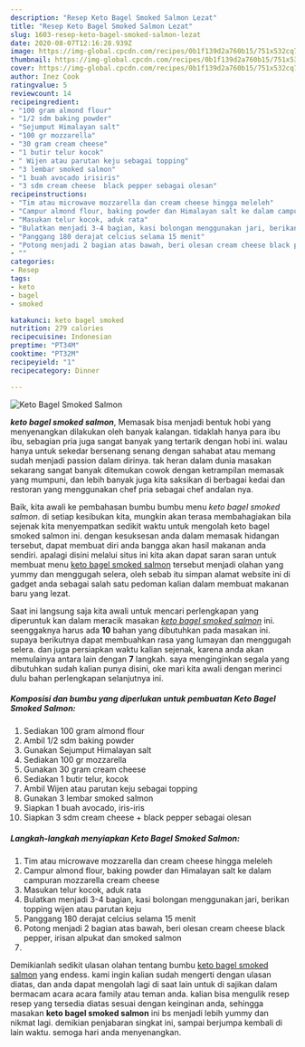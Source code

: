 ```yaml
---
description: "Resep Keto Bagel Smoked Salmon Lezat"
title: "Resep Keto Bagel Smoked Salmon Lezat"
slug: 1603-resep-keto-bagel-smoked-salmon-lezat
date: 2020-08-07T12:16:28.939Z
image: https://img-global.cpcdn.com/recipes/0b1f139d2a760b15/751x532cq70/keto-bagel-smoked-salmon-foto-resep-utama.jpg
thumbnail: https://img-global.cpcdn.com/recipes/0b1f139d2a760b15/751x532cq70/keto-bagel-smoked-salmon-foto-resep-utama.jpg
cover: https://img-global.cpcdn.com/recipes/0b1f139d2a760b15/751x532cq70/keto-bagel-smoked-salmon-foto-resep-utama.jpg
author: Inez Cook
ratingvalue: 5
reviewcount: 14
recipeingredient:
- "100 gram almond flour"
- "1/2 sdm baking powder"
- "Sejumput Himalayan salt"
- "100 gr mozzarella"
- "30 gram cream cheese"
- "1 butir telur kocok"
- " Wijen atau parutan keju sebagai topping"
- "3 lembar smoked salmon"
- "1 buah avocado irisiris"
- "3 sdm cream cheese  black pepper sebagai olesan"
recipeinstructions:
- "Tim atau microwave mozzarella dan cream cheese hingga meleleh"
- "Campur almond flour, baking powder dan Himalayan salt ke dalam campuran mozzarella cream cheese"
- "Masukan telur kocok, aduk rata"
- "Bulatkan menjadi 3-4 bagian, kasi bolongan menggunakan jari, berikan topping wijen atau parutan keju"
- "Panggang 180 derajat celcius selama 15 menit"
- "Potong menjadi 2 bagian atas bawah, beri olesan cream cheese black pepper, irisan alpukat dan smoked salmon"
- ""
categories:
- Resep
tags:
- keto
- bagel
- smoked

katakunci: keto bagel smoked 
nutrition: 279 calories
recipecuisine: Indonesian
preptime: "PT34M"
cooktime: "PT32M"
recipeyield: "1"
recipecategory: Dinner

---
```



![Keto Bagel Smoked Salmon](https://img-global.cpcdn.com/recipes/0b1f139d2a760b15/751x532cq70/keto-bagel-smoked-salmon-foto-resep-utama.jpg)

<b><i>keto bagel smoked salmon</i></b>, Memasak bisa menjadi bentuk hobi yang menyenangkan dilakukan oleh banyak kalangan. tidaklah hanya para ibu ibu, sebagian pria juga sangat banyak yang tertarik dengan hobi ini. walau hanya untuk sekedar bersenang senang dengan sahabat atau memang sudah menjadi passion dalam dirinya. tak heran dalam dunia masakan sekarang sangat banyak ditemukan cowok dengan ketrampilan memasak yang mumpuni, dan lebih banyak juga kita saksikan di berbagai kedai dan restoran yang menggunakan chef pria sebagai chef andalan nya.



Baik, kita awali ke pembahasan bumbu bumbu menu <i>keto bagel smoked salmon</i>. di setiap kesibukan kita, mungkin akan terasa membahagiakan bila sejenak kita menyempatkan sedikit waktu untuk mengolah keto bagel smoked salmon ini. dengan kesuksesan anda dalam memasak hidangan tersebut, dapat membuat diri anda bangga akan hasil makanan anda sendiri. apalagi disini melalui situs ini kita akan dapat saran saran untuk membuat menu <u>keto bagel smoked salmon</u> tersebut menjadi olahan yang yummy dan menggugah selera, oleh sebab itu simpan alamat website ini di gadget anda sebagai salah satu pedoman kalian dalam membuat makanan baru yang lezat.


Saat ini langsung saja kita awali untuk mencari perlengkapan yang diperuntuk kan dalam meracik masakan <u><i>keto bagel smoked salmon</i></u> ini. seenggaknya harus ada <b>10</b> bahan yang dibutuhkan pada masakan ini. supaya berikutnya dapat membuahkan rasa yang lumayan dan menggugah selera. dan juga persiapkan waktu kalian sejenak, karena anda akan memulainya antara lain dengan <b>7</b> langkah. saya menginginkan segala yang dibutuhkan sudah kalian punya disini, oke mari kita awali dengan merinci dulu bahan perlengkapan selanjutnya ini.

<!--inarticleads1-->

##### Komposisi dan bumbu yang diperlukan untuk pembuatan Keto Bagel Smoked Salmon:

1. Sediakan 100 gram almond flour
1. Ambil 1/2 sdm baking powder
1. Gunakan Sejumput Himalayan salt
1. Sediakan 100 gr mozzarella
1. Gunakan 30 gram cream cheese
1. Sediakan 1 butir telur, kocok
1. Ambil  Wijen atau parutan keju sebagai topping
1. Gunakan 3 lembar smoked salmon
1. Siapkan 1 buah avocado, iris-iris
1. Siapkan 3 sdm cream cheese + black pepper sebagai olesan




<!--inarticleads2-->

##### Langkah-langkah menyiapkan Keto Bagel Smoked Salmon:

1. Tim atau microwave mozzarella dan cream cheese hingga meleleh
1. Campur almond flour, baking powder dan Himalayan salt ke dalam campuran mozzarella cream cheese
1. Masukan telur kocok, aduk rata
1. Bulatkan menjadi 3-4 bagian, kasi bolongan menggunakan jari, berikan topping wijen atau parutan keju
1. Panggang 180 derajat celcius selama 15 menit
1. Potong menjadi 2 bagian atas bawah, beri olesan cream cheese black pepper, irisan alpukat dan smoked salmon
1. 




Demikianlah sedikit ulasan olahan tentang bumbu <u>keto bagel smoked salmon</u> yang endess. kami ingin kalian sudah mengerti dengan ulasan diatas, dan anda dapat mengolah lagi di saat lain untuk di sajikan dalam bermacam acara acara family atau teman anda. kalian bisa mengulik resep resep yang tersedia diatas sesuai dengan keinginan anda, sehingga masakan <b>keto bagel smoked salmon</b> ini bs menjadi lebih yummy dan nikmat lagi. demikian penjabaran singkat ini, sampai berjumpa kembali di lain waktu. semoga hari anda menyenangkan.
